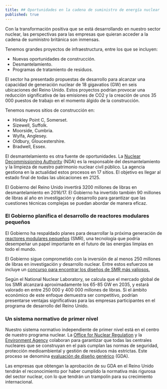 ```yaml
---
title: ## Oportunidades en la cadena de suministro de energía nuclear
published: true
---
```

Con la transformación positiva que se está desarrollando en nuestro sector nuclear, las perspectivas para las empresas que quieran acceder a la cadena de suministro británica son inmensas. 

Tenemos grandes proyectos de infraestructura, entre los que se incluyen: 

- Nuevas oportunidades de construcción.
- Desmantelamiento.
- Programas de tratamiento de residuos.

El sector ha presentado propuestas de desarrollo para alcanzar una capacidad de generación nuclear de 18 gigavatios (GW) en seis ubicaciones del Reino Unido. Estos proyectos podrían provocar una reducción significativa de las emisiones de CO2 y la creación de unos 35 000 puestos de trabajo en el momento álgido de la construcción. 

Tenemos nuevos sitios de construcción en:

- Hinkley Point C, Somerset.
- Sizewell, Suffolk.
- Moorside, Cumbria.
- Wylfa, Anglesey.
- Oldbury, Gloucestershire.
- Bradwell, Essex.

El desmantelamiento es otra fuente de oportunidades. La [Nuclear Decommissioning Authority](https://www.gov.uk/government/organisations/nuclear-decommissioning-authority) (NDA) es la responsable del desmantelamiento y la limpieza de nuestro patrimonio nuclear civil público. La agencia gestiona en la actualidad estos procesos en 17 sitios. El objetivo es llegar al estado final de todas las ubicaciones en 2125.

El Gobierno del Reino Unido invertirá 3200 millones de libras en desmantelamiento en 2016/17. El Gobierno ha invertido también 90 millones de libras al año en investigación y desarrollo para garantizar que las cuestiones técnicas complejas se puedan abordar de manera eficaz. 


### El Gobierno planifica el desarrollo de reactores modulares pequeños

El Gobierno ha respaldado planes para desarrollar la próxima generación de [reactores modulares pequeños](https://www.gov.uk/government/collections/small-modular-reactors) (SMR), una tecnología que podría desempeñar un papel importante en el futuro de las energías limpias en todo el mundo. 

El Gobierno sigue comprometido con la inversión de al menos 250 millones de libras en investigación y desarrollo nuclear. Entre estos esfuerzos se incluye un [concurso para encontrar los diseños de SMR más valiosos.](https://www.gov.uk/government/publications/small-modular-reactors-competition-phase-one)

Según el National Nuclear Laboratory, se calcula que el mercado global de los SMR alcanzará aproximadamente los 65-85 GW en 2035, y estará valorado en entre 250 000 y 400 000 millones de libras. Si el ámbito económico de este enfoque demuestra ser competitivo, podrían presentarse ventajas significativas para las empresas participantes en el programa de desarrollo del Reino Unido.

### Un sistema normativo de primer nivel

Nuestro sistema normativo independiente de primer nivel está en el centro de nuestro programa nuclear. La [Office for Nuclear Regulation](http://www.onr.org.uk/) y la [Environment Agency](https://www.gov.uk/government/organisations/environment-agency) colaboran para garantizar que todas las centrales nucleares que se construyan en el país cumplan las normas de seguridad, protección medioambiental y gestión de residuos más estrictas. Este proceso se denomina [evaluación de diseño genérico](http://www.onr.org.uk/new-reactors/) (GDA).

Las empresas que obtengan la aprobación de su GDA en el Reino Unido tendrán el reconocimiento por haber cumplido la normativa más rigurosa del sector nuclear, con lo que tendrán un trampolín para su crecimiento internacional.

